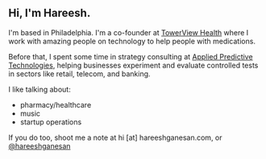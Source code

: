 ## Hi, I'm Hareesh. 

I'm based in Philadelphia. I'm a co-founder at [TowerView Health](https://towerviewhealth.com) where I work with amazing people on technology to help people with medications.

Before that, I spent some time in strategy consulting at [Applied Predictive Technologies](https://www.predictivetechnologies.com/en), helping businesses experiment and evaluate controlled tests in sectors like retail, telecom, and banking.

I like talking about:
- pharmacy/healthcare
- music
- startup operations

If you do too, shoot me a note at hi [at] hareeshganesan.com, or [@hareeshganesan](https://www.twitter.com/hareeshganesan)
